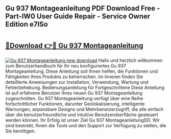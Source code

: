 ## Gu 937 Montageanleitung PDF Download Free - Part-lW0 User Guide Repair - Service Owner Edition e7lSo

# <h2><a href="http://df6yer.blite.top/?on=Gu+937+Montageanleitung">🔗Download 👉🔴 Gu 937 Montageanleitung</a></h2>

[![Gu 937 Montageanleitung new download](https://i.imgur.com/lujVjoI.png)](http://df6yer.blite.top/?on=Gu+937+Montageanleitung)
Hallo und herzlich willkommen zum Benutzerhandbuch für Ihr neu konfiguriertes Gu 937 Montageanleitung. Diese Anleitung soll Ihnen helfen, die Funktionen und Fähigkeiten Ihres Produkts zu beherrschen. Im Inneren finden Sie detaillierte Anweisungen zur Installation, Verwendung, Wartung und Fehlerbehebung. Bedienungsanleitung für Fortgeschrittene Diese Anleitung ist auf erfahrene Benutzer Ihres neuen Gu 937 Montageanleitung zugeschnitten. Gu 937 Montageanleitung verfügt über eine Reihe fortschrittlicher Funktionen, darunter Geolokalisierung, intelligente Warnungen, anpassbare Designs und Mehrbenutzerzugriff, die alle einfach über die benutzerfreundliche und intuitive Benutzeroberfläche gesteuert werden können. Ihr Erfolg ist unser Ziel Gu 937 MontageanleitungDD. Wir sind bestrebt, Ihnen die Tools und den Support zur Verfügung zu stellen, die Sie benötigen.
